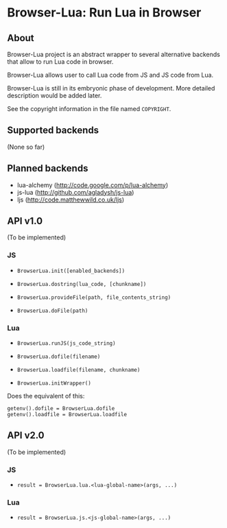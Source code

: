 Browser-Lua: Run Lua in Browser
===============================

About
-----

Browser-Lua project is an abstract wrapper to several alternative backends
that allow to run Lua code in browser.

Browser-Lua allows user to call Lua code from JS and JS code from Lua.

Browser-Lua is still in its embryonic phase of development.
More detailed description would be added later.

See the copyright information in the file named `COPYRIGHT`.

Supported backends
------------------

(None so far)

Planned backends
----------------

 * lua-alchemy (http://code.google.com/p/lua-alchemy)
 * js-lua (http://github.com/agladysh/js-lua)
 * ljs (http://code.matthewwild.co.uk/ljs)

API v1.0
--------

(To be implemented)

### JS

 * `BrowserLua.init([enabled_backends])`

 * `BrowserLua.dostring(lua_code, [chunkname])`

 * `BrowserLua.provideFile(path, file_contents_string)`

 * `BrowserLua.doFile(path)`

### Lua

 * `BrowserLua.runJS(js_code_string)`

 * `BrowserLua.dofile(filename)`

 * `BrowserLua.loadfile(filename, chunkname)`

 * `BrowserLua.initWrapper()`

  Does the equivalent of this:

    getenv().dofile = BrowserLua.dofile
    getenv().loadfile = BrowserLua.loadfile

API v2.0
--------

(To be implemented)

### JS

 * `result = BrowserLua.lua.<lua-global-name>(args, ...)`

### Lua

 * `result = BrowserLua.js.<js-global-name>(args, ...)`
